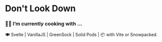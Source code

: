 # Don't Look Down

### 👨‍🍳 I’m currently cooking with ... 
🍽 Svelte | VanillaJS | GreenSock | Solid Pods | 📦 with Vite or Snowpacked. 

